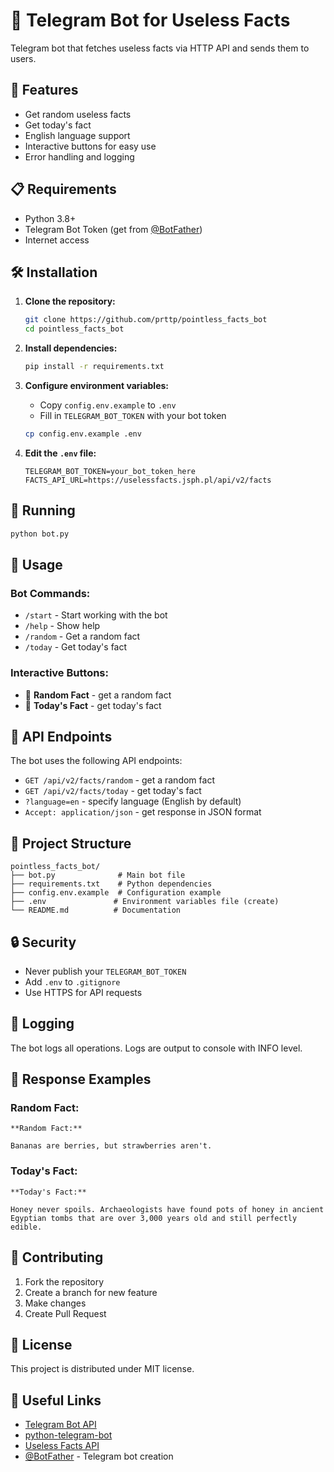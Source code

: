 # 🤖 Telegram Bot for Useless Facts

Telegram bot that fetches useless facts via HTTP API and sends them to users.

## 🚀 Features

- Get random useless facts
- Get today's fact
- English language support
- Interactive buttons for easy use
- Error handling and logging

## 📋 Requirements

- Python 3.8+
- Telegram Bot Token (get from [@BotFather](https://t.me/BotFather))
- Internet access

## 🛠️ Installation

1. **Clone the repository:**
   ```bash
   git clone https://github.com/prttp/pointless_facts_bot
   cd pointless_facts_bot
   ```

2. **Install dependencies:**
   ```bash
   pip install -r requirements.txt
   ```

3. **Configure environment variables:**
   - Copy `config.env.example` to `.env`
   - Fill in `TELEGRAM_BOT_TOKEN` with your bot token

   ```bash
   cp config.env.example .env
   ```

4. **Edit the `.env` file:**
   ```
   TELEGRAM_BOT_TOKEN=your_bot_token_here
   FACTS_API_URL=https://uselessfacts.jsph.pl/api/v2/facts
   ```

## 🚀 Running

```bash
python bot.py
```

## 📱 Usage

### Bot Commands:

- `/start` - Start working with the bot
- `/help` - Show help
- `/random` - Get a random fact
- `/today` - Get today's fact

### Interactive Buttons:

- 🎲 **Random Fact** - get a random fact
- 📅 **Today's Fact** - get today's fact

## 🔧 API Endpoints

The bot uses the following API endpoints:

- `GET /api/v2/facts/random` - get a random fact
- `GET /api/v2/facts/today` - get today's fact
- `?language=en` - specify language (English by default)
- `Accept: application/json` - get response in JSON format

## 📁 Project Structure

```
pointless_facts_bot/
├── bot.py              # Main bot file
├── requirements.txt    # Python dependencies
├── config.env.example  # Configuration example
├── .env               # Environment variables file (create)
└── README.md          # Documentation
```

## 🔒 Security

- Never publish your `TELEGRAM_BOT_TOKEN`
- Add `.env` to `.gitignore`
- Use HTTPS for API requests

## 🐛 Logging

The bot logs all operations. Logs are output to console with INFO level.

## 📝 Response Examples

### Random Fact:
```
**Random Fact:**

Bananas are berries, but strawberries aren't.
```

### Today's Fact:
```
**Today's Fact:**

Honey never spoils. Archaeologists have found pots of honey in ancient Egyptian tombs that are over 3,000 years old and still perfectly edible.
```

## 🤝 Contributing

1. Fork the repository
2. Create a branch for new feature
3. Make changes
4. Create Pull Request

## 📄 License

This project is distributed under MIT license.

## 🔗 Useful Links

- [Telegram Bot API](https://core.telegram.org/bots/api)
- [python-telegram-bot](https://python-telegram-bot.readthedocs.io/)
- [Useless Facts API](https://uselessfacts.jsph.pl/)
- [@BotFather](https://t.me/BotFather) - Telegram bot creation 
